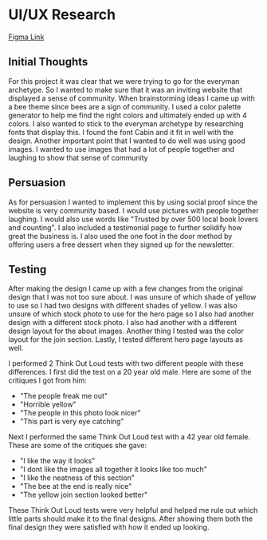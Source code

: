 # UI/UX Research
[Figma Link](https://www.figma.com/design/Xr4vDJnhhPPXtfZMijjJUB/The-Book-Hive?node-id=0-1&t=bjLFcv6FKzhj1XhH-1)
## Initial Thoughts
For this project it was clear that we were trying to go for the everyman archetype. So I wanted to make sure that it was an inviting website that displayed a sense of community. When brainstorming ideas I came up with a bee theme since bees are a sign of community. I used a color palette generator to help me find the right colors and ultimately ended up with 4 colors. I also wanted to stick to the everyman archetype by researching fonts that display this. I found the font Cabin and it fit in well with the design. Another important point that I wanted to do well was using good images. I wanted to use images that had a lot of people together and laughing to show that sense of community

## Persuasion
As for persuasion I wanted to implement this by using social proof since the website is very community based. I would use pictures with people together laughing. I would also use words like "Trusted by over 500 local book lovers and counting". I also included a testimonial page to further solidify how great the business is. I also used the one foot in the door method by offering users a free dessert when they signed up for the newsletter. 


## Testing
After making the design I came up with a few changes from the original design that I was not too sure about. I was unsure of which shade of yellow to use so I had two designs with different shades of yellow. I was also unsure of which stock photo to use for the hero page so I also had another design with a different stock photo. I also had another with a different design layout for the about images. Another thing I tested was the color layout for the join section. Lastly, I tested different hero page layouts as well. 

I performed 2 Think Out Loud tests with two different people with these differences. I first did the test on a 20 year old male. Here are some of the critiques I got from him:
- "The people freak me out"
- "Horrible yellow"
- "The people in this photo look nicer"
- "This part is very eye catching"

Next I performed the same Think Out Loud test with a 42 year old female. These are some of the critiques she gave:
- "I like the way it looks"
- "I dont like the images all together it looks like too much"
- "I like the neatness of this section"
- "The bee at the end is really nice"
- "The yellow join section looked better"

These Think Out Loud tests were very helpful and helped me rule out which little parts should make it to the final designs. After showing them both the final design they were satisfied with how it ended up looking.